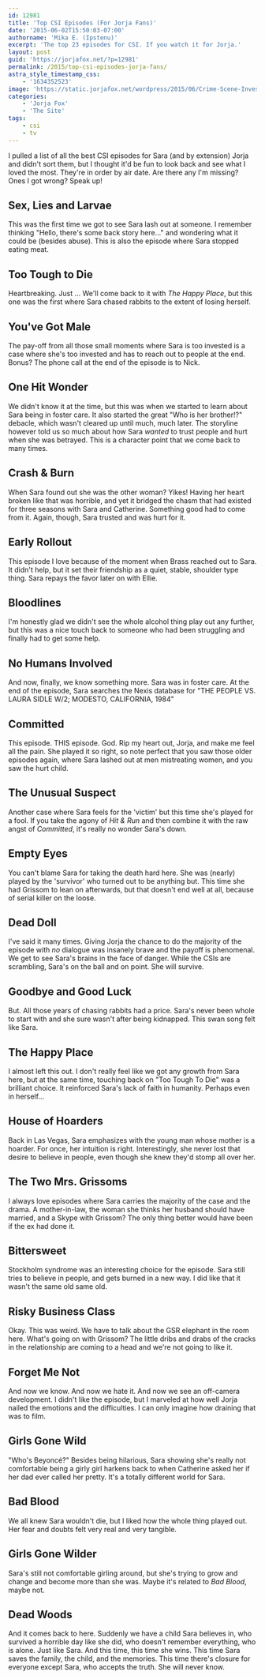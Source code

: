 ```yaml
---
id: 12981
title: 'Top CSI Episodes (For Jorja Fans)'
date: '2015-06-02T15:50:03-07:00'
authorname: 'Mika E. (Ipstenu)'
excerpt: 'The top 23 episodes for CSI. If you watch it for Jorja.'
layout: post
guid: 'https://jorjafox.net/?p=12981'
permalink: /2015/top-csi-episodes-jorja-fans/
astra_style_timestamp_css:
    - '1634352523'
image: 'https://static.jorjafox.net/wordpress/2015/06/Crime-Scene-Investigation_Wikimedia.jpg'
categories:
    - 'Jorja Fox'
    - 'The Site'
tags:
    - csi
    - tv
---
```


I pulled a list of all the best CSI episodes for Sara (and by extension) Jorja and didn't sort them, but I thought it'd be fun to look back and see what I loved the most. They're in order by air date. Are there any I'm missing? Ones I got wrong? Speak up!

## Sex, Lies and Larvae

This was the first time we got to see Sara lash out at someone. I remember thinking "Hello, there's some back story here..." and wondering what it could be (besides abuse). This is also the episode where Sara stopped eating meat.

## Too Tough to Die

Heartbreaking. Just ... We'll come back to it with _The Happy Place_, but this one was the first where Sara chased rabbits to the extent of losing herself.

## You've Got Male

The pay-off from all those small moments where Sara is too invested is a case where she's too invested and has to reach out to people at the end. Bonus? The phone call at the end of the episode is to Nick.

## One Hit Wonder

We didn't know it at the time, but this was when we started to learn about Sara being in foster care. It also started the great "Who is her brother!?" debacle, which wasn't cleared up until much, much later. The storyline however told us so much about how Sara _wanted_ to trust people and hurt when she was betrayed. This is a character point that we come back to many times.

## Crash & Burn

When Sara found out she was the other woman? Yikes! Having her heart broken like that was horrible, and yet it bridged the chasm that had existed for three seasons with Sara and Catherine. Something good had to come from it. Again, though, Sara trusted and was hurt for it.

## Early Rollout

This episode I love because of the moment when Brass reached out to Sara. It didn't help, but it set their friendship as a quiet, stable, shoulder type thing. Sara repays the favor later on with Ellie.

## Bloodlines

I'm honestly glad we didn't see the whole alcohol thing play out any further, but this was a nice touch back to someone who had been struggling and finally had to get some help.

## No Humans Involved

And now, finally, we know something more. Sara was in foster care. At the end of the episode, Sara searches the Nexis database for "THE PEOPLE VS. LAURA SIDLE W/2; MODESTO, CALIFORNIA, 1984"

## Committed

This episode. THIS episode. God. Rip my heart out, Jorja, and make me feel all the pain. She played it so right, so note perfect that you saw those older episodes again, where Sara lashed out at men mistreating women, and you saw the hurt child.

## The Unusual Suspect

Another case where Sara feels for the 'victim' but this time she's played for a fool. If you take the agony of _Hit & Run_ and then combine it with the raw angst of _Committed_, it's really no wonder Sara's down.

## Empty Eyes

You can't blame Sara for taking the death hard here. She was (nearly) played by the 'survivor' who turned out to be anything but. This time she had Grissom to lean on afterwards, but that doesn't end well at all, because of serial killer on the loose.

## Dead Doll

I've said it many times. Giving Jorja the chance to do the majority of the episode with _no_ dialogue was insanely brave and the payoff is phenomenal. We get to see Sara's brains in the face of danger. While the CSIs are scrambling, Sara's on the ball and on point. She will survive.

## Goodbye and Good Luck

But. All those years of chasing rabbits had a price. Sara's never been whole to start with and she sure wasn't after being kidnapped. This swan song felt like Sara.

## The Happy Place

I almost left this out. I don't really feel like we got any growth from Sara here, but at the same time, touching back on "Too Tough To Die" was a brilliant choice. It reinforced Sara's lack of faith in humanity. Perhaps even in herself...

## House of Hoarders

Back in Las Vegas, Sara emphasizes with the young man whose mother is a hoarder. For once, her intuition is right. Interestingly, she never lost that desire to believe in people, even though she knew they'd stomp all over her.

## The Two Mrs. Grissoms

I always love episodes where Sara carries the majority of the case and the drama. A mother-in-law, the woman she thinks her husband should have married, and a Skype with Grissom? The only thing better would have been if the ex had done it.

## Bittersweet

Stockholm syndrome was an interesting choice for the episode. Sara still tries to believe in people, and gets burned in a new way. I did like that it wasn't the same old same old.

## Risky Business Class

Okay. This was weird. We have to talk about the GSR elephant in the room here. What's going on with Grissom? The little dribs and drabs of the cracks in the relationship are coming to a head and we're not going to like it.

## Forget Me Not

And now we know. And now we hate it. And now we see an off-camera development. I didn't like the episode, but I marveled at how well Jorja nailed the emotions and the difficulties. I can only imagine how draining that was to film.

## Girls Gone Wild

"Who's Beyoncé?" Besides being hilarious, Sara showing she's really not comfortable being a girly girl harkens back to when Catherine asked her if her dad ever called her pretty. It's a totally different world for Sara.

## Bad Blood

We all knew Sara wouldn't die, but I liked how the whole thing played out. Her fear and doubts felt very real and very tangible.

## Girls Gone Wilder

Sara's still not comfortable girling around, but she's trying to grow and change and become more than she was. Maybe it's related to _Bad Blood_, maybe not.

## Dead Woods

And it comes back to here. Suddenly we have a child Sara believes in, who survived a horrible day like she did, who doesn't remember everything, who is alone. Just like Sara. And this time, this time she wins. This time Sara saves the family, the child, and the memories. This time there's closure for everyone except Sara, who accepts the truth. She will never know.
